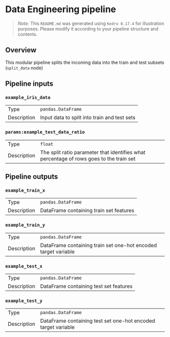 # Data Engineering pipeline

> *Note:* This `README.md` was generated using `Kedro 0.17.4` for illustration purposes. Please modify it according to
> your pipeline structure and contents.

## Overview

This modular pipeline splits the incoming data into the train and test subsets (`split_data` node)

## Pipeline inputs

### `example_iris_data`

|             |                                              |
|-------------|----------------------------------------------|
| Type        | `pandas.DataFrame`                           |
| Description | Input data to split into train and test sets |

### `params:example_test_data_ratio`

|             |                                                                                         |
|-------------|-----------------------------------------------------------------------------------------|
| Type        | `float`                                                                                 |
| Description | The split ratio parameter that identifies what percentage of rows goes to the train set |

## Pipeline outputs

### `example_train_x`

|             |                                         |
|-------------|-----------------------------------------|
| Type        | `pandas.DataFrame`                      |
| Description | DataFrame containing train set features |

### `example_train_y`

|             |                                                                |
|-------------|----------------------------------------------------------------|
| Type        | `pandas.DataFrame`                                             |
| Description | DataFrame containing train set one-hot encoded target variable |

### `example_test_x`

|             |                                        |
|-------------|----------------------------------------|
| Type        | `pandas.DataFrame`                     |
| Description | DataFrame containing test set features |

### `example_test_y`

|             |                                                               |
|-------------|---------------------------------------------------------------|
| Type        | `pandas.DataFrame`                                            |
| Description | DataFrame containing test set one-hot encoded target variable |
